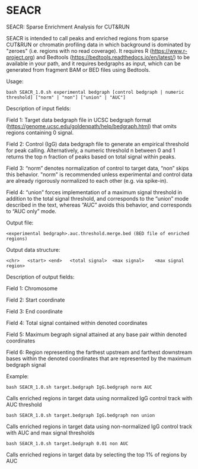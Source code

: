 # SEACR
SEACR: Sparse Enrichment Analysis for CUT&RUN

SEACR is intended to call peaks and enriched regions from sparse CUT&RUN or chromatin profiling data in which background is dominated by "zeroes" (i.e. regions with no read coverage). It requires R (https://www.r-project.org) and Bedtools (https://bedtools.readthedocs.io/en/latest/) to be available in your path, and it requires bedgraphs as input, which can be generated from fragment BAM or BED files using Bedtools. 

Usage: 

	bash SEACR_1.0.sh experimental bedgraph [control bedgraph | numeric threshold] ["norm" | "non"] ["union" | "AUC"]
	
Description of input fields:

Field 1: Target data bedgraph file in UCSC bedgraph format (https://genome.ucsc.edu/goldenpath/help/bedgraph.html) that omits regions containing 0 signal.

Field 2: Control (IgG) data bedgraph file to generate an empirical threshold for peak calling. Alternatively, a numeric threshold n between 0 and 1 returns the top n fraction of peaks based on total signal within peaks. 

Field 3: “norm” denotes normalization of control to target data, “non” skips this behavior. "norm" is recommended unless experimental and control data are already rigorously normalized to each other (e.g. via spike-in).

Field 4: “union” forces implementation of a maximum signal threshold in addition to the total signal threshold, and corresponds to the “union” mode described in the text, whereas “AUC” avoids this behavior, and corresponds to “AUC only” mode.

Output file:

	<experimental bedgraph>.auc.threshold.merge.bed (BED file of enriched regions)
Output data structure: 
	
	<chr>	<start>	<end>	<total signal>	<max signal>	<max signal region>

Description of output fields:

Field 1: Chromosome

Field 2: Start coordinate

Field 3: End coordinate

Field 4: Total signal contained within denoted coordinates

Field 5: Maximum begraph signal attained at any base pair within denoted coordinates

Field 6: Region representing the farthest upstream and farthest downstream bases within the denoted coordinates that are represented by the maximum bedgraph signal

Example:

	bash SEACR_1.0.sh target.bedgraph IgG.bedgraph norm AUC
Calls enriched regions in target data using normalized IgG control track with AUC threshold
	
	bash SEACR_1.0.sh target.bedgraph IgG.bedgraph non union
Calls enriched regions in target data using non-normalized IgG control track with AUC and max signal thresholds 

	bash SEACR_1.0.sh target.bedgraph 0.01 non AUC
Calls enriched regions in target data by selecting the top 1% of regions by AUC
